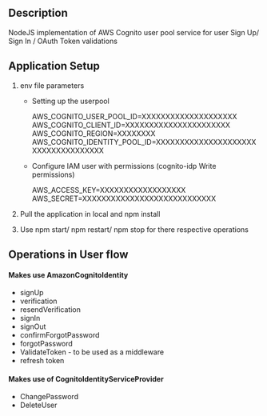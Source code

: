 ## Description
NodeJS implementation of AWS Cognito user pool service for user Sign Up/ Sign In / OAuth Token validations

## Application Setup

1. env file parameters

    - Setting up the userpool
        
        AWS_COGNITO_USER_POOL_ID=XXXXXXXXXXXXXXXXXXXX\
        AWS_COGNITO_CLIENT_ID=XXXXXXXXXXXXXXXXXXXXXX\
        AWS_COGNITO_REGION=XXXXXXXX\
        AWS_COGNITO_IDENTITY_POOL_ID=XXXXXXXXXXXXXXXXXXXXXXXXXXXXXXXXXXXX


    - Configure IAM user with permissions (cognito-idp Write permissions)
    
        AWS_ACCESS_KEY=XXXXXXXXXXXXXXXXXX\
        AWS_SECRET=XXXXXXXXXXXXXXXXXXXXXXXXXXXX

2. Pull the application in local and npm install

3. Use npm start/ npm restart/ npm stop for there respective operations 


## Operations in User flow

#### Makes use AmazonCognitoIdentity
- signUp
- verification
- resendVerification
- signIn
- signOut
- confirmForgotPassword
- forgotPassword
- ValidateToken - to be used as a middleware
- refresh token
#### Makes use of CognitoIdentityServiceProvider
- ChangePassword
- DeleteUser